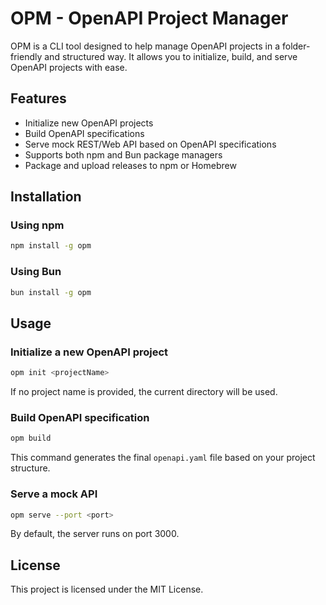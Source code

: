 
# OPM - OpenAPI Project Manager

OPM is a CLI tool designed to help manage OpenAPI projects in a folder-friendly and structured way. It allows you to initialize, build, and serve OpenAPI projects with ease.

## Features

- Initialize new OpenAPI projects
- Build OpenAPI specifications
- Serve mock REST/Web API based on OpenAPI specifications
- Supports both npm and Bun package managers
- Package and upload releases to npm or Homebrew

## Installation

### Using npm

```bash
npm install -g opm
```

### Using Bun

```bash
bun install -g opm
```

## Usage

### Initialize a new OpenAPI project

```bash
opm init <projectName>
```

If no project name is provided, the current directory will be used.

### Build OpenAPI specification

```bash
opm build
```

This command generates the final `openapi.yaml` file based on your project structure.

### Serve a mock API

```bash
opm serve --port <port>
```

By default, the server runs on port 3000.


## License

This project is licensed under the MIT License.
